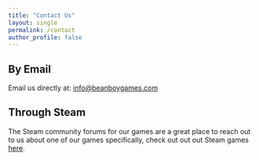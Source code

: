 ```yaml
---
title: "Contact Us"
layout: single
permalink: /contact
author_profile: false
---
```

## By Email
Email us directly at: [info@beanboygames.com](mailto:info@beanboygames.com)

## Through Steam
The Steam community forums for our games are a great place to reach out to us
about one of our games specifically, check out out out Steam games
[here](https://store.steampowered.com/search/?developer=Bean%20Boy%20Games).